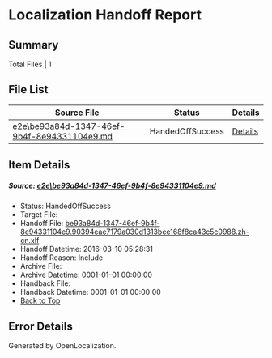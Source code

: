 # <a name='report-top'></a> Localization Handoff Report

## Summary
 Total Files | 1

## File List
 Source File | Status | Details 
 ----------- | ------ | ------- 
 [e2e\be93a84d-1347-46ef-9b4f-8e94331104e9.md](https://github.com/OpenLocalizationTest/oltest/blob/7cc223e2328cc3e588b5eb045739d118dec595ec/e2e/be93a84d-1347-46ef-9b4f-8e94331104e9.md) | HandedOffSuccess | [Details](#e9bd35f8c8763afc372986ea4b52abdb2c568ba14)

## Item Details
##### <a name='e9bd35f8c8763afc372986ea4b52abdb2c568ba14'></a> Source: [e2e\be93a84d-1347-46ef-9b4f-8e94331104e9.md](https://github.com/OpenLocalizationTest/oltest/blob/7cc223e2328cc3e588b5eb045739d118dec595ec/e2e/be93a84d-1347-46ef-9b4f-8e94331104e9.md)
* Status: HandedOffSuccess
* Target File: 
* Handoff File: [be93a84d-1347-46ef-9b4f-8e94331104e9.90394eae7179a030d1313bee168f8ca43c5c0988.zh-cn.xlf](https://github.com/OpenLocalizationTestOrg/olhandoff/blob/aff4e754d88d0553aa3f6bf82c3393aa2764f63b/ol-handoff/OpenLocalizationTestOrg/oltest.zh-cn/xinjiang/ht/be93a84d-1347-46ef-9b4f-8e94331104e9.90394eae7179a030d1313bee168f8ca43c5c0988.zh-cn.xlf)
* Handoff Datetime: 2016-03-10 05:28:31
* Handoff Reason: Include
* Archive File: 
* Archive Datetime: 0001-01-01 00:00:00
* Handback File: 
* Handback Datetime: 0001-01-01 00:00:00
* [Back to Top](#report-top)


## Error Details

Generated by OpenLocalization.
